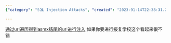 ```yaml
---
{"category": "SQL Injection Attacks", "created": "2023-01-14T22:38:31.205Z", "date": "2023-01-14 22:38:31", "description": "This article discusses a SQL injection attack on the '正方教务系统' (Xiàngfāng Jiaodǎo Xìtǐng) using an ASMX URL. The text proposes utilizing this vulnerability as a means of retaliation against a school.", "modified": "2023-01-14T22:41:20.024Z", "tags": ["SQL injection", "ASMX URL", "Xiàngfāng Jiaodǎo Xìtǐng", "cyber attack", "school vulnerability", "retaliation", "web security"], "title": "正方教务系统Sql注入"}

---
```


[通过url遍历得到asmx结尾的url进行注入](https://cn-sec.com/archives/76623.html) 如果你要进行报复学校这个看起来很不错
